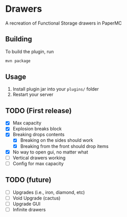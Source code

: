 # Drawers

A recreation of Functional Storage drawers in PaperMC

## Building

To build the plugin, run

```sh
mvn package
```

## Usage

1. Install plugin jar into your `plugins/` folder
2. Restart your server

## TODO (First release)

- [x] Max capacity
- [x] Explosion breaks block
- [x] Breaking drops contents
    - [x] Breaking on the sides should work
    - [x] Breaking from the front should drop items
- [x] No way to open gui, no matter what
- [ ] Vertical drawers working
- [ ] Config for max capacity

## TODO (future)

- [ ] Upgrades (i.e., iron, diamond, etc)
- [ ] Void Upgrade (cactus)
- [ ] Upgrade GUI
- [ ] Infinite drawers
